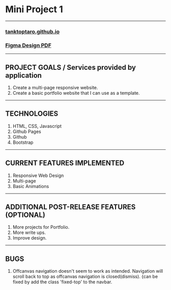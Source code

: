 # Mini Project 1
---

### [tanktoptaro.github.io](https://tanktoptaro.github.io/)
### [Figma Design PDF](https://drive.google.com/file/d/1PRvVluyxFejo9PoQFJfps5XNRp1S2MfR/view?usp=share_link)

---

## PROJECT GOALS / Services provided by application
1. Create a multi-page responsive website.
2. Create a basic portfolio website that I can use as a template.
---

## TECHNOLOGIES
1. HTML, CSS, Javascript
2. Github Pages
3. Github
4. Bootstrap
---

## CURRENT FEATURES IMPLEMENTED
1. Responsive Web Design
2. Multi-page
3. Basic Animations
---

## ADDITIONAL POST-RELEASE FEATURES (OPTIONAL)
1. More projects for Portfolio.
2. More write ups.
3. Improve design.
--- 

## BUGS
1. Offcanvas navigation doesn't seem to work as intended. Navigation will scroll back to top as offcanvas navigation is closed(dismiss). {can be fixed by add the class 'fixed-top' to the navbar.

